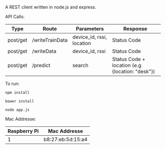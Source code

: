 A REST client written in node.js and express.

API Calls:


| Type | Route | Parameters | Response |
| ---  | ---   | ---        | --- |
| post/get | /writeTrainData | device_id, rssi, location | Status Code |
| post/get | /writeData | device_id, rssi | Status Code |
| post/get | /predict | search | Status Code + location (e.g {location: "desk"}) |

To run:

`npm install`

`bower install`

`node app.js`


Mac Addresse:

| Raspberry Pi | Mac Addresse |
| ---          | ---          |
| 1            | b8:27:eb:5d:15:a4 |
